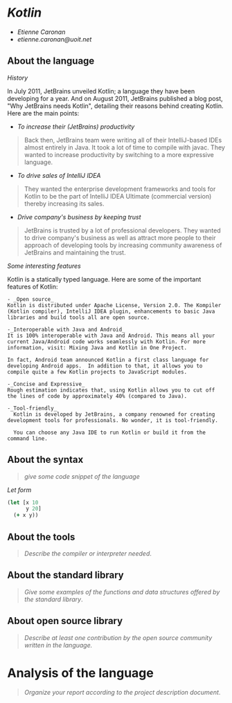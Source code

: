 # _Kotlin_

- _Etienne Caronan_
- _etienne.caronan@uoit.net_

## About the language
_History_

In July 2011, JetBrains unveiled Kotlin; a language they have been developing for a year.
And on August 2011, JetBrains published a blog post,
"Why JetBrains needs Kotlin", detailing their reasons behind creating Kotlin. Here are the main points:

- _To increase their (JetBrains) productivity_
> Back then, JetBrains team were writing all of their IntelliJ-based IDEs almost entirely in Java. It took a lot of time to compile with javac. They wanted to increase productivity by switching to a more expressive language.

- _To drive sales of IntelliJ IDEA_
>They wanted the enterprise development frameworks and tools for Kotlin to be the part of IntelliJ IDEA Ultimate (commercial version) thereby increasing its sales.

- _Drive company's business by keeping trust_
> JetBrains is trusted by a lot of professional developers. They wanted to drive company's business as well as attract more people to their approach of developing tools by increasing community awareness of JetBrains and maintaining the trust.

_Some interesting features_

Kotlin is a statically typed language. Here are some of the important features of Kotlin:

    - _Open source_
    Kotlin is distributed under Apache License, Version 2.0. The Kompiler (Kotlin compiler), IntelliJ IDEA plugin, enhancements to basic Java libraries and build tools all are open source.

    -_Interoperable with Java and Android_
    It is 100% interoperable with Java and Android. This means all your current Java/Android code works seamlessly with Kotlin. For more information, visit: Mixing Java and Kotlin in One Project.

    In fact, Android team announced Kotlin a first class language for developing Android apps.  In addition to that, it allows you to compile quite a few Kotlin projects to JavaScript modules.

    -_Concise and Expressive_
    Rough estimation indicates that, using Kotlin allows you to cut off the lines of code by approximately 40% (compared to Java).

    -_Tool-friendly_
      Kotlin is developed by JetBrains, a company renowned for creating development tools for professionals. No wonder, it is tool-friendly.

      You can choose any Java IDE to run Kotlin or build it from the command line.

## About the syntax

> _give some code snippet of the language_

*Let form*

```clojure
(let [x 10
      y 20]
  (+ x y))
```

## About the tools

> _Describe the compiler or interpreter needed_.

## About the standard library

> _Give some examples of the functions and data structures
> offered by the standard library_.

## About open source library

> _Describe at least one contribution by the open source
community written in the language._

# Analysis of the language

> _Organize your report according to the project description
document_.
